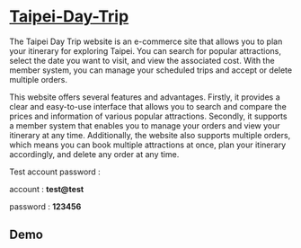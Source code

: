 # [Taipei-Day-Trip](http://35.74.113.149:3000/)
The Taipei Day Trip website is an e-commerce site that allows you to plan your itinerary for exploring Taipei. You can search for popular attractions, select the date you want to visit, and view the associated cost. With the member system, you can manage your scheduled trips and accept or delete multiple orders.

This website offers several features and advantages. Firstly, it provides a clear and easy-to-use interface that allows you to search and compare the prices and information of various popular attractions. Secondly, it supports a member system that enables you to manage your orders and view your itinerary at any time. Additionally, the website also supports multiple orders, which means you can book multiple attractions at once, plan your itinerary accordingly, and delete any order at any time.

Test account password :

account : **test@test**

password : **123456**

## Demo
